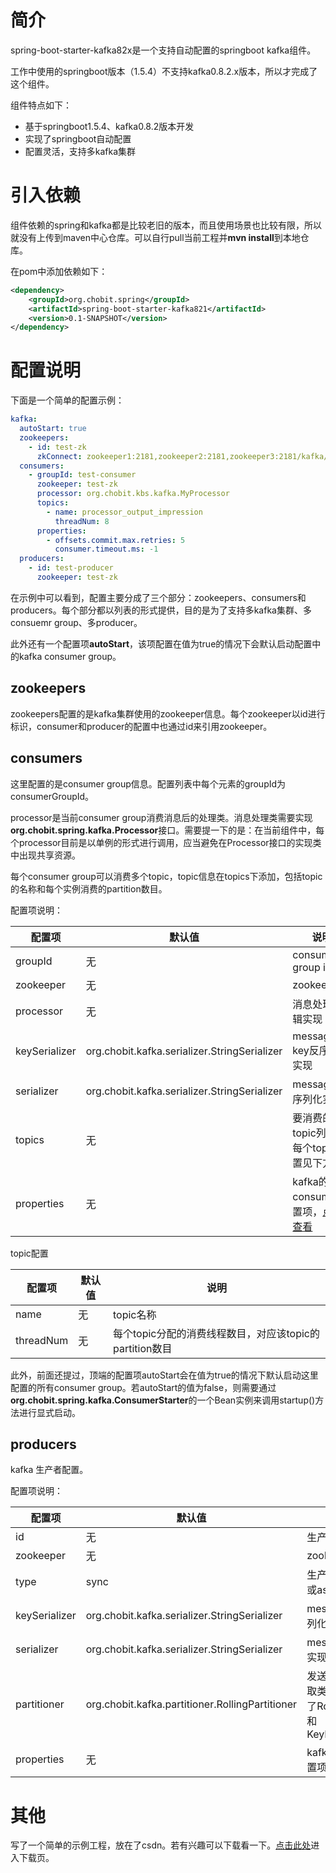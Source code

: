 # 简介

spring-boot-starter-kafka82x是一个支持自动配置的springboot kafka组件。  

工作中使用的springboot版本（1.5.4）不支持kafka0.8.2.x版本，所以才完成了这个组件。

组件特点如下：

* 基于springboot1.5.4、kafka0.8.2版本开发
* 实现了springboot自动配置
* 配置灵活，支持多kafka集群

# 引入依赖

组件依赖的spring和kafka都是比较老旧的版本，而且使用场景也比较有限，所以就没有上传到maven中心仓库。可以自行pull当前工程并**mvn install**到本地仓库。

在pom中添加依赖如下：

```xml
<dependency>
    <groupId>org.chobit.spring</groupId>
    <artifactId>spring-boot-starter-kafka821</artifactId>
    <version>0.1-SNAPSHOT</version>
</dependency>
```

# 配置说明

下面是一个简单的配置示例：

```yml
kafka:
  autoStart: true
  zookeepers:
    - id: test-zk
      zkConnect: zookeeper1:2181,zookeeper2:2181,zookeeper3:2181/kafka/product/kafka821
  consumers:
    - groupId: test-consumer
      zookeeper: test-zk
      processor: org.chobit.kbs.kafka.MyProcessor
      topics:
        - name: processor_output_impression
          threadNum: 8
      properties:
        - offsets.commit.max.retries: 5
          consumer.timeout.ms: -1
  producers:
    - id: test-producer
      zookeeper: test-zk
```

在示例中可以看到，配置主要分成了三个部分：zookeepers、consumers和producers。每个部分都以列表的形式提供，目的是为了支持多kafka集群、多consuemr group、多producer。

此外还有一个配置项**autoStart**，该项配置在值为true的情况下会默认启动配置中的kafka consumer group。

## zookeepers

zookeepers配置的是kafka集群使用的zookeeper信息。每个zookeeper以id进行标识，consumer和producer的配置中也通过id来引用zookeeper。

## consumers

这里配置的是consumer group信息。配置列表中每个元素的groupId为consumerGroupId。  

processor是当前consumer group消费消息后的处理类。消息处理类需要实现**org.chobit.spring.kafka.Processor**接口。需要提一下的是：在当前组件中，每个processor目前是以单例的形式进行调用，应当避免在Processor接口的实现类中出现共享资源。

每个consumer group可以消费多个topic，topic信息在topics下添加，包括topic的名称和每个实例消费的partition数目。

配置项说明：  

| 配置项 | 默认值 | 说明 |
| ----- | ----- | ----- |
| groupId | 无 | consumer group id |
| zookeeper | 无 | zookeeperId |
| processor | 无 | 消息处理逻辑实现 |
| keySerializer | org.chobit.kafka.serializer.StringSerializer | message key反序列化实现 |
| serializer | org.chobit.kafka.serializer.StringSerializer | message反序列化实现 |
| topics | 无 | 要消费的topic列表，每个topic配置见下方 |
| properties | 无 | kafka的consumer配置项，[点此查看](http://kafka.apache.org/082/documentation.html#consumerconfigs) |

topic配置

| 配置项 | 默认值 | 说明 |
| ----- | ----- | ----- |
| name | 无 | topic名称 |
| threadNum | 无 | 每个topic分配的消费线程数目，对应该topic的partition数目 |

此外，前面还提过，顶端的配置项autoStart会在值为true的情况下默认启动这里配置的所有consumer group。若autoStart的值为false，则需要通过**org.chobit.spring.kafka.ConsumerStarter**的一个Bean实例来调用startup()方法进行显式启动。

## producers

kafka 生产者配置。

配置项说明：  

| 配置项 | 默认值 | 说明 |
| ----- | ----- | ----- |
| id | 无 | 生产者ID |
| zookeeper | 无 | zookeeperId |
| type | sync | 生产者类型，sync或async |
| keySerializer | org.chobit.kafka.serializer.StringSerializer | message key反序列化实现 |
| serializer | org.chobit.kafka.serializer.StringSerializer | message反序列化实现 |
| partitioner | org.chobit.kafka.partitioner.RollingPartitioner | 发送消息的分区ID获取类，这里默认提供了RollingPartitioner和KeyHashPartitioner |
| properties | 无 | kafka的producer配置项，[点此查看](http://kafka.apache.org/082/documentation.html#producerconfigs) |


# 其他  

写了一个简单的示例工程，放在了csdn。若有兴趣可以下载看一下。[点击此处]()进入下载页。

